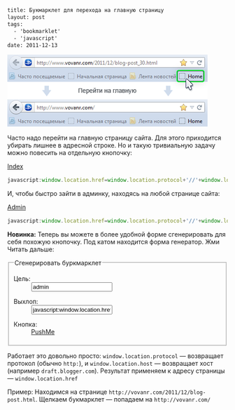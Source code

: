 ```
title: Букмарклет для перехода на главную страницу
layout: post
tags:
  - 'bookmarklet'
  - 'javascript'
date: 2011-12-13
```

![](/images/go-home-bookmarklet/go-home-bookmarklet__preview.png)

Часто надо перейти на главную страницу сайта. Для этого приходится убирать лишнее в адресной строке.
Но и такую тривиальную задачу можно повесить на отдельную кнопочку:

<a class="b-bookmarklet" href="javascript:window.location.href=window.location.protocol+'//'+window.location.host;void(0);" title="На главную">Index</a>

```javascript
javascript:window.location.href=window.location.protocol+'//'+window.location.host;void(0);
```

И, чтобы быстро зайти в админку, находясь на любой странице сайта:

<a class="b-bookmarklet" href="javascript:window.location.href=window.location.protocol+'//'+window.location.host+'/admin/';void(0);" title="Админка">Admin</a>

```javascript
javascript:window.location.href=window.location.protocol+'//'+window.location.host+'/admin/';void(0);
```

<p class="special"><strong>Новинка:</strong> Теперь вы можете в более удобной форме сгенерировать для себя похожую кнопочку. Под катом находится форма генератор. Жми Читать дальше:</p>

<fieldset>
<legend>Сгенерировать буркмарклет</legend>
	<dl class="form">
		<dt>
			<label for="p-go-home-link">Цель:</label>
		</dt>
		<dd>
			<input id="p-go-home-link" onchange="ppp();" onkeyup="ppp();" type="text" value="admin">
		</dd>
	</dl>
	<dl class="form">
		<dt>
			<label for="p-go-home-result">Выхлоп:</label>
		</dt>
		<dd>
			<input id="p-go-home-result" class="big" onclick="this.select();" readonly type="text" value="javascript:window.location.href=window.location.protocol+'//'+window.location.host+'/admin/';void(0);">
		</dd>
	</dl>
	<dl class="form">
		<dt>
			<label for="p-go-home-button">Кнопка:</label>
		</dt>
		<dd>
			<a id="p-go-home-button" class="b-bookmarklet" href="javascript:window.location.href=window.location.protocol+'//'+window.location.host+'/admin/';void(0);">PushMe</a>
		</dd>
	</dl>
</fieldset>

<script>
ppp = function() {
	var link = document.getElementById('p-go-home-link').value;
	var result = "javascript:window.location.href=window.location.protocol+'//'+window.location.host+'/";
	if (link != '') {
		result += link;
		result += "/";
	}
	result += "';void(0);";
	document.getElementById('p-go-home-result').value = result;
	document.getElementById('p-go-home-button').href = result;
};
</script>

Работает это довольно просто: `window.location.protocol` — возвращает протокол (обычно `http:`), и `window.location.host` — возвращает хост (например `draft.blogger.com`). Результат применяем к адресу страницы — `window.location.href`

Пример:
Находимся на странице `http://vovanr.com/2011/12/blog-post.html`. Щелкаем букмарклет — попадаем на `http://vovanr.com/`
